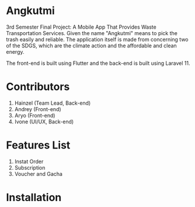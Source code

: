 # Angkutmi
3rd Semester Final Project: A Mobile App That Provides Waste Transportation Services. Given the name "Angkutmi" means to pick the trash easily and reliable. The application itself is made from concerning two of the SDGS, which are the climate action and the affordable and clean energy. 

The front-end is built using Flutter and the back-end is built using Laravel 11. 

# Contributors
1. Hainzel (Team Lead, Back-end)
2. Andrey (Front-end)
3. Aryo (Front-end)
4. Ivone (UI/UX, Back-end)

# Features List
1. Instat Order
2. Subscription
3. Voucher and Gacha

# Installation

